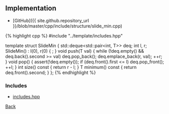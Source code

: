 ## Implementation

- [GitHub]({{ site.github.repository_url }}/blob/master/cpp/include/structure/slide_min.cpp)

{% highlight cpp %}
#include "../template/includes.hpp"

template <typename T> struct SlideMin {
  std::deque<std::pair<int, T>> deq;
  int l, r;
  SlideMin() : l(0), r(0) { ; }
  void push(T val) {
    while (!deq.empty() && deq.back().second >= val) deq.pop_back();
    deq.emplace_back(r, val);
    ++r;
  }
  void pop() {
    assert(!deq.empty());
    if (deq.front().first <= l) deq.pop_front();
    ++l;
  }
  int size() const { return r - l; }
  T minimum() const { return deq.front().second; }
};
{% endhighlight %}

### Includes

- [includes.hpp](../template/includes)

[Back](../..)
